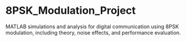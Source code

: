 # 8PSK_Modulation_Project
MATLAB simulations and analysis for digital communication using 8PSK modulation, including theory, noise effects, and performance evaluation.
